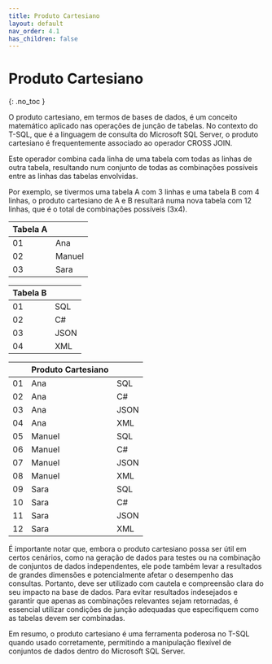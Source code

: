 ```yaml
---
title: Produto Cartesiano
layout: default
nav_order: 4.1
has_children: false
---
```


# Produto Cartesiano
{: .no_toc }

O produto cartesiano, em termos de bases de dados, é um conceito matemático aplicado nas operações de junção de tabelas. No contexto do T-SQL, que é a linguagem de consulta do Microsoft SQL Server, o produto cartesiano é frequentemente associado ao operador CROSS JOIN. 

Este operador combina cada linha de uma tabela com todas as linhas de outra tabela, resultando num conjunto de todas as combinações possíveis entre as linhas das tabelas envolvidas. 

Por exemplo, se tivermos uma tabela A com 3 linhas e uma tabela B com 4 linhas, o produto cartesiano de A e B resultará numa nova tabela com 12 linhas, que é o total de combinações possíveis (3x4).


| Tabela A ||  
| --- | --- |   
| 01 | Ana    |
| 02 | Manuel |
| 03 |Sara   |


| Tabela B||      
| --- | --- | 
| 01 | SQL     |
| 02 | C#      |
| 03 | JSON    |
| 04 | XML     |

|| Produto  Cartesiano || 
| --- | --- | --- | 
| 01 | Ana    | SQL     |
| 02 | Ana    | C#      |
| 03 | Ana    | JSON    |
| 04 | Ana    | XML     |
| 05 | Manuel | SQL     |
| 06 | Manuel | C#      |
| 07 | Manuel | JSON    |
| 08 | Manuel | XML     |
| 09 | Sara   | SQL     |
| 10 | Sara   | C#      |
| 11 | Sara   | JSON    |
| 12 | Sara   | XML     |



É importante notar que, embora o produto cartesiano possa ser útil em certos cenários, como na geração de dados para testes ou na combinação de conjuntos de dados independentes, ele pode também levar a resultados de grandes dimensões e potencialmente afetar o desempenho das consultas. Portanto, deve ser utilizado com cautela e compreensão clara do seu impacto na base de dados. Para evitar resultados indesejados e garantir que apenas as combinações relevantes sejam retornadas, é essencial utilizar condições de junção adequadas que especifiquem como as tabelas devem ser combinadas. 

Em resumo, o produto cartesiano é uma ferramenta poderosa no T-SQL quando usado corretamente, permitindo a manipulação flexível de conjuntos de dados dentro do Microsoft SQL Server.


<br>
